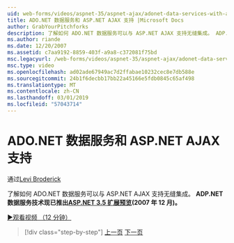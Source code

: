 ```yaml
---
uid: web-forms/videos/aspnet-35/aspnet-ajax/adonet-data-services-with-aspnet-ajax-support
title: ADO.NET 数据服务和 ASP.NET AJAX 支持 |Microsoft Docs
author: GrabYourPitchforks
description: 了解如何 ADO.NET 数据服务可以与 ASP.NET AJAX 支持无缝集成。 ADP.NET 数据服务技术现已推出 ASP.NET 3.5 E....
ms.author: riande
ms.date: 12/20/2007
ms.assetid: c7aa9192-8859-403f-a9a8-c372081f75bd
msc.legacyurl: /web-forms/videos/aspnet-35/aspnet-ajax/adonet-data-services-with-aspnet-ajax-support
msc.type: video
ms.openlocfilehash: ad02ade67949ac7d2ffabae10232cec8e7db588e
ms.sourcegitcommit: 24b1f6decbb17bb22a45166e5fdb0845c65af498
ms.translationtype: MT
ms.contentlocale: zh-CN
ms.lasthandoff: 03/01/2019
ms.locfileid: "57043714"
---
```

<a name="adonet-data-services-with-aspnet-ajax-support"></a>ADO.NET 数据服务和 ASP.NET AJAX 支持
====================
通过[Levi Broderick](https://github.com/GrabYourPitchforks)

了解如何 ADO.NET 数据服务可以与 ASP.NET AJAX 支持无缝集成。 **ADP.NET 数据服务技术现已推出[ASP.NET 3.5 扩展预览](https://www.asp.net/downloads/35-sp1#find)(2007 年 12 月)。**

[&#9654;观看视频 （12 分钟）](https://channel9.msdn.com/Blogs/ASP-NET-Site-Videos/adonet-data-services-with-aspnet-ajax-support)

> [!div class="step-by-step"]
> [上一页](aspnet-ajax-a-demonstration-of-aspnet-ajax.md)
> [下一页](introduction-to-aspnet-ajax-history.md)
